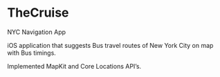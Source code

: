 # TheCruise
NYC Navigation App

iOS application that suggests Bus travel routes of New York City on map with Bus timings.

Implemented MapKit and Core Locations API’s.
